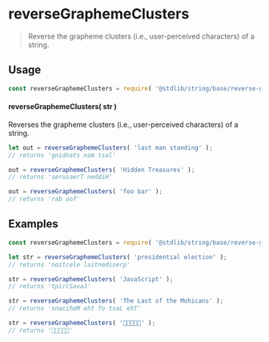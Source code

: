 <!--

@license Apache-2.0

Copyright (c) 2023 The Stdlib Authors.

Licensed under the Apache License, Version 2.0 (the "License");
you may not use this file except in compliance with the License.
You may obtain a copy of the License at

   http://www.apache.org/licenses/LICENSE-2.0

Unless required by applicable law or agreed to in writing, software
distributed under the License is distributed on an "AS IS" BASIS,
WITHOUT WARRANTIES OR CONDITIONS OF ANY KIND, either express or implied.
See the License for the specific language governing permissions and
limitations under the License.

-->

# reverseGraphemeClusters

> Reverse the grapheme clusters (i.e., user-perceived characters) of a string.

<section class="usage">

## Usage

```javascript
const reverseGraphemeClusters = require( '@stdlib/string/base/reverse-grapheme-clusters' );
```

#### reverseGraphemeClusters( str )

Reverses the grapheme clusters (i.e., user-perceived characters) of a string.

```javascript
let out = reverseGraphemeClusters( 'last man standing' );
// returns 'gnidnats nam tsal'

out = reverseGraphemeClusters( 'Hidden Treasures' );
// returns 'serusaerT neddiH'

out = reverseGraphemeClusters( 'foo bar' );
// returns 'rab oof'
```

</section>

<!-- /.usage -->

<section class="examples">

## Examples

<!-- eslint no-undef: "error" -->

```javascript
const reverseGraphemeClusters = require( '@stdlib/string/base/reverse-grapheme-clusters' );

let str = reverseGraphemeClusters( 'presidential election' );
// returns 'noitcele laitnediserp'

str = reverseGraphemeClusters( 'JavaScript' );
// returns 'tpircSavaJ'

str = reverseGraphemeClusters( 'The Last of the Mohicans' );
// returns 'snacihoM eht fo tsaL ehT'

str = reverseGraphemeClusters( '🐶🐮🐷🐰🐸' );
// returns '🐸🐰🐷🐮🐶'
```

</section>

<!-- /.examples -->

<!-- Section for related `stdlib` packages. Do not manually edit this section, as it is automatically populated. -->

<section class="related">

</section>

<!-- /.related -->

<!-- Section for all links. Make sure to keep an empty line after the `section` element and another before the `/section` close. -->

<section class="links">

</section>

<!-- /.links -->
